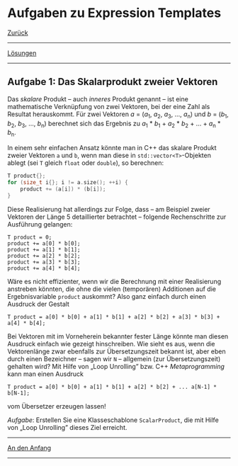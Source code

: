 # Aufgaben zu Expression Templates

[Zurück](Exercises.md)

---

[Lösungen](Exercises_08_ExpressionTemplates.cpp)

---

## Aufgabe 1: Das Skalarprodukt zweier Vektoren

Das *skalare* Produkt &ndash; auch *inneres* Produkt genannt &ndash; ist eine mathematische Verknüpfung
von zwei Vektoren, bei der eine Zahl als Resultat herauskommt.
Für zwei Vektoren
*a* = (*a*<sub>1</sub>, *a*<sub>2</sub>, *a*<sub>3</sub>, ..., *a*<sub>n</sub>) 
und
*b* = (*b*<sub>1</sub>, *b*<sub>2</sub>, *b*<sub>3</sub>, ..., *b*<sub>n</sub>)
berechnet sich das Ergebnis zu
*a*<sub>1</sub> * *b*<sub>1</sub> + *a*<sub>2</sub> * *b*<sub>2</sub> + ... + *a*<sub>n</sub> * *b*<sub>n</sub>.

In einem sehr einfachen Ansatz könnte man in C++ das skalare Produkt zweier Vektoren `a` und `b`,
wenn man diese in `std::vector<T>`-Objekten ablegt (sei `T` gleich `float` oder `double`), so berechnen:

```cpp
T product{};
for (size_t i{}; i != a.size(); ++i) {
    product += (a[i]) * (b[i]);
}
```

Diese Realisierung hat allerdings zur Folge, dass &ndash; am Beispiel zweier Vektoren der Länge 5 detaillierter betrachtet &ndash;
folgende Rechenschritte zur Ausführung gelangen:

```
T product = 0;
product += a[0] * b[0];
product += a[1] * b[1];
product += a[2] * b[2];
product += a[3] * b[3];
product += a[4] * b[4];
```

Wäre es nicht effizienter, wenn wir die Berechnung mit einer Realisierung anstreben könnten,
die ohne die vielen (temporären) Additionen auf die Ergebnisvariable `product` auskommt?
Also ganz einfach durch einen Ausdruck der Gestalt

```
T product = a[0] * b[0] + a[1] * b[1] + a[2] * b[2] + a[3] * b[3] + a[4] * b[4];
```

Bei Vektoren mit im Vorneherein bekannter fester Länge könnte man diesen Ausdruck einfach wie gezeigt hinschreiben.
Wie sieht es aus, wenn die Vektorenlänge zwar ebenfalls zur Übersetzungszeit bekannt ist,
aber eben durch einen Bezeichner &ndash; sagen wir `N` &ndash; allgemein (zur Übersetzungszeit) gehalten wird?
Mit Hilfe von &bdquo;Loop Unrolling&rdquo; bzw. C++ *Metaprogramming* kann man einen Ausdruck

```
T product = a[0] * b[0] + a[1] * b[1] + a[2] * b[2] + ... a[N-1] * b[N-1];
```

vom Übersetzer erzeugen lassen!

*Aufgabe*: Erstellen Sie eine Klasseschablone `ScalarProduct`, die mit Hilfe von &bdquo;Loop Unrolling&rdquo;
dieses Ziel erreicht.

---

[An den Anfang](#Aufgaben-zu-Expression-Templates)

---
